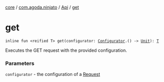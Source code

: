 [core](../../index.md) / [com.agoda.ninjato](../index.md) / [Api](index.md) / [get](./get.md)

# get

`inline fun <reified T> get(configurator: `[`Configurator`](../../com.agoda.ninjato.http/-request/-configurator/index.md)`.() -> `[`Unit`](https://kotlinlang.org/api/latest/jvm/stdlib/kotlin/-unit/index.html)`): `[`T`](get.md#T)

Executes the GET request with the provided configuration.

### Parameters

`configurator` - the configuration of a [Request](../../com.agoda.ninjato.http/-request/index.md)